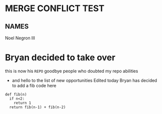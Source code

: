 # MERGE CONFLICT TEST
## NAMES
Noel Negron III
# Bryan decided to take over
this is now his ``REPO``
goodbye people who doubted my repo abilities
- and hello to the list of new opportunities 
Edited today
Bryan has decided to add a fib code here

```
def fib(n)
  if n<2:
    return 1
  return fib(n-1) + fib(n-2)
```
